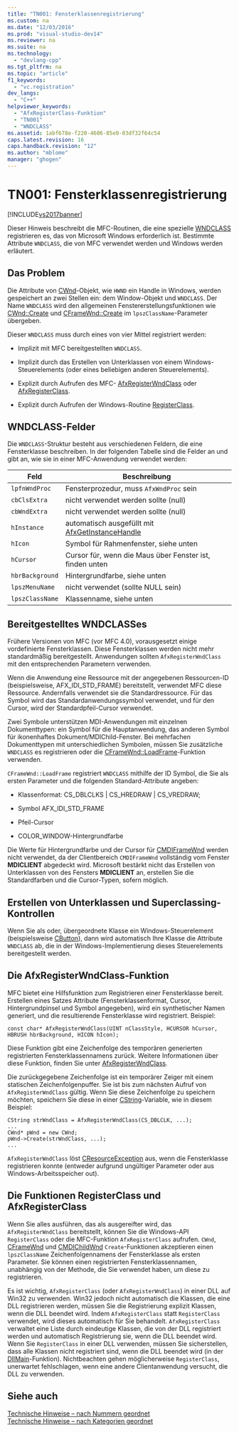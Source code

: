 ```yaml
---
title: "TN001: Fensterklassenregistrierung"
ms.custom: na
ms.date: "12/03/2016"
ms.prod: "visual-studio-dev14"
ms.reviewer: na
ms.suite: na
ms.technology: 
  - "devlang-cpp"
ms.tgt_pltfrm: na
ms.topic: "article"
f1_keywords: 
  - "vc.registration"
dev_langs: 
  - "C++"
helpviewer_keywords: 
  - "AfxRegisterClass-Funktion"
  - "TN001"
  - "WNDCLASS"
ms.assetid: 1abf678e-f220-4606-85e0-03df32f64c54
caps.latest.revision: 16
caps.handback.revision: "12"
ms.author: "mblome"
manager: "ghogen"
---
```

# TN001: Fensterklassenregistrierung
[!INCLUDE[vs2017banner](../assembler/inline/includes/vs2017banner.md)]

Dieser Hinweis beschreibt die MFC\-Routinen, die eine spezielle [WNDCLASS](http://msdn.microsoft.com/library/windows/desktop/ms633576) registrieren es, das von Microsoft Windows erforderlich ist.  Bestimmte Attribute `WNDCLASS`, die von MFC verwendet werden und Windows werden erläutert.  
  
## Das Problem  
 Die Attribute von [CWnd](../mfc/reference/cwnd-class.md)\-Objekt, wie `HWND` ein Handle in Windows, werden gespeichert an zwei Stellen ein: dem Window\-Objekt und `WNDCLASS`.  Der Name `WNDCLASS` wird den allgemeinen Fenstererstellungsfunktionen wie [CWnd::Create](../Topic/CWnd::Create.md) und [CFrameWnd::Create](../Topic/CFrameWnd::Create.md) im `lpszClassName`\-Parameter übergeben.  
  
 Dieser `WNDCLASS` muss durch eines von vier Mittel registriert werden:  
  
-   Implizit mit MFC bereitgestellten `WNDCLASS`.  
  
-   Implizit durch das Erstellen von Unterklassen von einem Windows\-Steuerelements \(oder eines beliebigen anderen Steuerelements\).  
  
-   Explizit durch Aufrufen des MFC\- [AfxRegisterWndClass](../Topic/AfxRegisterWndClass.md) oder [AfxRegisterClass](../Topic/AfxRegisterClass.md).  
  
-   Explizit durch Aufrufen der Windows\-Routine [RegisterClass](http://msdn.microsoft.com/library/windows/desktop/ms633586).  
  
## WNDCLASS\-Felder  
 Die `WNDCLASS`\-Struktur besteht aus verschiedenen Feldern, die eine Fensterklasse beschreiben.  In der folgenden Tabelle sind die Felder an und gibt an, wie sie in einer MFC\-Anwendung verwendet werden:  
  
|Feld|**Beschreibung**|  
|----------|----------------------|  
|`lpfnWndProc`|Fensterprozedur, muss `AfxWndProc` sein|  
|`cbClsExtra`|nicht verwendet werden sollte \(null\)|  
|`cbWndExtra`|nicht verwendet werden sollte \(null\)|  
|`hInstance`|automatisch ausgefüllt mit [AfxGetInstanceHandle](../Topic/AfxGetInstanceHandle.md)|  
|`hIcon`|Symbol für Rahmenfenster, siehe unten|  
|`hCursor`|Cursor für, wenn die Maus über Fenster ist, finden unten|  
|`hbrBackground`|Hintergrundfarbe, siehe unten|  
|`lpszMenuName`|nicht verwendet \(sollte NULL sein\)|  
|`lpszClassName`|Klassenname, siehe unten|  
  
## Bereitgestelltes WNDCLASSes  
 Frühere Versionen von MFC \(vor MFC 4.0\), vorausgesetzt einige vordefinierte Fensterklassen.  Diese Fensterklassen werden nicht mehr standardmäßig bereitgestellt.  Anwendungen sollten `AfxRegisterWndClass` mit den entsprechenden Parametern verwenden.  
  
 Wenn die Anwendung eine Ressource mit der angegebenen Ressourcen\-ID \(beispielsweise, AFX\_IDI\_STD\_FRAME\) bereitstellt, verwendet MFC diese Ressource.  Andernfalls verwendet sie die Standardressource.  Für das Symbol wird das Standardanwendungssymbol verwendet, und für den Cursor, wird der Standardpfeil\-Cursor verwendet.  
  
 Zwei Symbole unterstützen MDI\-Anwendungen mit einzelnen Dokumenttypen: ein Symbol für die Hauptanwendung, das anderen Symbol für ikonenhaftes Dokument\/MDIChild\-Fenster.  Bei mehrfachen Dokumenttypen mit unterschiedlichen Symbolen, müssen Sie zusätzliche `WNDCLASS` es registrieren oder die [CFrameWnd::LoadFrame](../Topic/CFrameWnd::LoadFrame.md)\-Funktion verwenden.  
  
 `CFrameWnd::LoadFrame` registriert `WNDCLASS` mithilfe der ID Symbol, die Sie als ersten Parameter und die folgenden Standard\-Attribute angeben:  
  
-   Klassenformat: CS\_DBLCLKS &#124; CS\_HREDRAW &#124; CS\_VREDRAW;  
  
-   Symbol AFX\_IDI\_STD\_FRAME  
  
-   Pfeil\-Cursor  
  
-   COLOR\_WINDOW\-Hintergrundfarbe  
  
 Die Werte für Hintergrundfarbe und der Cursor für [CMDIFrameWnd](../mfc/reference/cmdiframewnd-class.md) werden nicht verwendet, da der Clientbereich `CMDIFrameWnd` vollständig vom Fenster **MDICLIENT** abgedeckt wird.  Microsoft bestärkt nicht das Erstellen von Unterklassen von des Fensters **MDICLIENT** an, erstellen Sie die Standardfarben und die Cursor\-Typen, sofern möglich.  
  
## Erstellen von Unterklassen und Superclassing\-Kontrollen  
 Wenn Sie als oder, übergeordnete Klasse ein Windows\-Steuerelement \(beispielsweise [CButton](../mfc/reference/cbutton-class.md)\), dann wird automatisch Ihre Klasse die Attribute `WNDCLASS` ab, die in der Windows\-Implementierung dieses Steuerelements bereitgestellt werden.  
  
## Die AfxRegisterWndClass\-Funktion  
 MFC bietet eine Hilfsfunktion zum Registrieren einer Fensterklasse bereit.  Erstellen eines Satzes Attribute \(Fensterklassenformat, Cursor, Hintergrundpinsel und Symbol angegeben\), wird ein synthetischer Namen generiert, und die resultierende Fensterklasse wird registriert.  Beispiel:  
  
```  
const char* AfxRegisterWndClass(UINT nClassStyle, HCURSOR hCursor, HBRUSH hbrBackground, HICON hIcon);  
```  
  
 Diese Funktion gibt eine Zeichenfolge des temporären generierten registrierten Fensterklassennamens zurück.  Weitere Informationen über diese Funktion, finden Sie unter [AfxRegisterWndClass](../Topic/AfxRegisterWndClass.md).  
  
 Die zurückgegebene Zeichenfolge ist ein temporärer Zeiger mit einem statischen Zeichenfolgenpuffer.  Sie ist bis zum nächsten Aufruf von `AfxRegisterWndClass` gültig.  Wenn Sie diese Zeichenfolge zu speichern möchten, speichern Sie diese in einer [CString](../atl-mfc-shared/using-cstring.md)\-Variable, wie in diesem Beispiel:  
  
```  
CString strWndClass = AfxRegisterWndClass(CS_DBLCLK, ...);  
...  
CWnd* pWnd = new CWnd;  
pWnd->Create(strWndClass, ...);  
...  
```  
  
 `AfxRegisterWndClass` löst [CResourceException](../mfc/reference/cresourceexception-class.md) aus, wenn die Fensterklasse registrieren konnte \(entweder aufgrund ungültiger Parameter oder aus Windows\-Arbeitsspeicher out\).  
  
## Die Funktionen RegisterClass und AfxRegisterClass  
 Wenn Sie alles ausführen, das als ausgereifter wird, das `AfxRegisterWndClass` bereitstellt, können Sie die Windows\-API `RegisterClass` oder die MFC\-Funktion `AfxRegisterClass` aufrufen.  `CWnd`, [CFrameWnd](../mfc/reference/cframewnd-class.md) und [CMDIChildWnd](../mfc/reference/cmdichildwnd-class.md) `Create`\-Funktionen akzeptieren einen `lpszClassName` Zeichenfolgennamens der Fensterklasse als ersten Parameter.  Sie können einen registrierten Fensterklassennamen, unabhängig von der Methode, die Sie verwendet haben, um diese zu registrieren.  
  
 Es ist wichtig, `AfxRegisterClass` \(oder `AfxRegisterWndClass`\) in einer DLL auf Win32 zu verwenden.  Win32 jedoch nicht automatisch die Klassen, die eine DLL registrieren werden, müssen Sie die Registrierung explizit Klassen, wenn die DLL beendet wird.  Indem `AfxRegisterClass` statt `RegisterClass` verwendet, wird dieses automatisch für Sie behandelt.  `AfxRegisterClass` verwaltet eine Liste durch eindeutige Klassen, die von der DLL registriert werden und automatisch Registrierung sie, wenn die DLL beendet wird.  Wenn Sie `RegisterClass` in einer DLL verwenden, müssen Sie sicherstellen, dass alle Klassen nicht registriert sind, wenn die DLL beendet wird \(in der [DllMain](http://msdn.microsoft.com/library/windows/desktop/ms682583)\-Funktion\).  Nichtbeachten gehen möglicherweise `RegisterClass`, unerwartet fehlschlagen, wenn eine andere Clientanwendung versucht, die DLL zu verwenden.  
  
## Siehe auch  
 [Technische Hinweise – nach Nummern geordnet](../mfc/technical-notes-by-number.md)   
 [Technische Hinweise – nach Kategorien geordnet](../mfc/technical-notes-by-category.md)